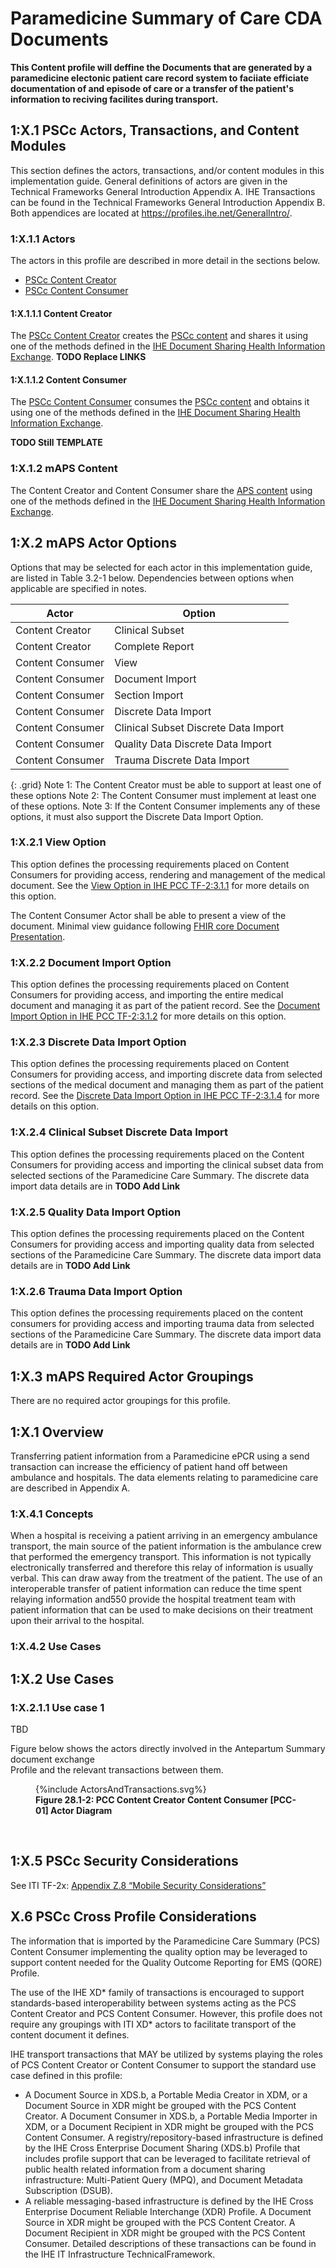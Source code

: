
# Paramedicine Summary of Care CDA Documents

**This Content profile will deffine the Documents that are generated by a paramedicine electonic patient care record system to faciiate efficiate documentation of and episode of care or a transfer of the patient's information to reciving facilites during transport.**

<a name="actors-and-transactions"> </a>

## 1:X.1 PSCc Actors, Transactions, and Content Modules
This section defines the actors, transactions, and/or content modules in this implementation guide. General definitions of actors are given in the Technical Frameworks General Introduction Appendix A. IHE Transactions can be found in the Technical Frameworks General Introduction Appendix B. Both appendices are located at https://profiles.ihe.net/GeneralIntro/.   

### 1:X.1.1 Actors
The actors in this profile are described in more detail in the sections below.
  - [PSCc Content Creator](https://profiles.ihe.net/ITI/sIPS/pcc.html#31-document-sharing-pcc-1)
  - [PSCc Content Consumer](https://profiles.ihe.net/ITI/sIPS/pcc.html#31-document-sharing-pcc-1)

<a name="Content-Creator"> </a>

#### 1:X.1.1.1 Content Creator

The [PSCc Content Creator](https://profiles.ihe.net/ITI/sIPS/pcc.html#31-document-sharing-pcc-1) creates the [PSCc content](StructureDefinition-IHE.PCC.MD.ClinicalDocument.MedicalDocument.html) and shares it using one of the methods defined in the [IHE Document Sharing Health Information Exchange](https://profiles.ihe.net/ITI/HIE-Whitepaper/index.html).
**TODO Replace LINKS**

<a name="Content-Consumer"> </a>

#### 1:X.1.1.2 Content Consumer

The [PSCc Content Consumer](https://profiles.ihe.net/ITI/sIPS/pcc.html#31-document-sharing-pcc-1) consumes the [PSCc content](StructureDefinition-IHE.PCC.mAPS.Composition.html) and obtains it using one of the methods defined in the [IHE Document Sharing Health Information Exchange](https://profiles.ihe.net/ITI/HIE-Whitepaper/index.html).



**TODO Still TEMPLATE**
### 1:X.1.2 mAPS Content

The Content Creator and Content Consumer share the [APS content](StructureDefinition-IHE.PCC.MD.ClinicalDocument.MedicalDocument.html) using one of the methods defined in the [IHE Document Sharing Health Information Exchange](https://profiles.ihe.net/ITI/HIE-Whitepaper/index.html).

<a name="actor-options"> </a>

## 1:X.2 mAPS Actor Options

Options that may be selected for each actor in this implementation guide, are listed in Table 3.2-1 below. Dependencies
between options when applicable are specified in notes.

|     Actor        |      Option                          |
|------------------|--------------------------------------|
| Content Creator  | Clinical Subset                      |
| Content Creator  | Complete Report                      |
| Content Consumer | View                                 |
| Content Consumer | Document Import                      |
| Content Consumer | Section Import                       |
| Content Consumer | Discrete Data Import                 |
| Content Consumer | Clinical Subset Discrete Data Import |
| Content Consumer | Quality Data Discrete Data Import    |
| Content Consumer | Trauma Discrete Data Import          |
{: .grid}
Note 1: The Content Creator must be able to support at least one of these options
Note 2: The Content Consumer must implement at least one of these options.
Note 3: If the Content Consumer implements any of these options, it must also support the Discrete Data Import Option.


### 1:X.2.1 View Option

This option defines the processing requirements placed on Content Consumers for providing access, rendering and management of the medical document. See the [View Option in IHE PCC TF-2:3.1.1](https://profiles.ihe.net/ITI/sIPS/pcc.html#31-document-sharing-pcc-1) for more details on this option.

The Content Consumer Actor shall be able to present a view of the document. Minimal view guidance following [FHIR core Document Presentation](http://hl7.org/fhir/documents.html#presentation).

### 1:X.2.2 Document Import Option

This option defines the processing requirements placed on Content Consumers for providing access, and importing the entire medical document and managing it as part of the patient record. See the [Document Import Option in IHE PCC TF-2:3.1.2](https://profiles.ihe.net/ITI/sIPS/pcc.html#31-document-sharing-pcc-1) for more details on this option.

### 1:X.2.3 Discrete Data Import Option

This option defines the processing requirements placed on Content Consumers for providing access, and importing discrete data from selected sections of the medical document and
managing them as part of the patient record. See the [Discrete Data Import Option in IHE PCC TF-2:3.1.4](https://profiles.ihe.net/ITI/sIPS/pcc.html#31-document-sharing-pcc-1) for more details on this option.

### 1:X.2.4 Clinical Subset Discrete Data Import

This option defines the processing requirements placed on the Content Consumers for providing access and importing the clinical subset data from selected sections of the Paramedicine Care Summary. The discrete data import data details are in **TODO Add Link**

### 1:X.2.5 Quality Data Import Option

This option defines the processing requirements placed on the Content Consumers for providing access and importing quality data from selected sections of the  Paramedicine Care Summary. The discrete data import data details are in **TODO Add Link**

### 1:X.2.6 Trauma Data Import Option

This option defines the processing requirements placed on the content consumers for providing access and importing trauma data from selected sections of the Paramedicine Care Summary. The discrete data import data details are in **TODO Add Link**


<a name="required-groupings"> </a>

## 1:X.3 mAPS Required Actor Groupings

There are no required actor groupings for this profile.

<a name="overview"> </a>

## 1:X.1 Overview
Transferring patient information from a Paramedicine ePCR using a send transaction can increase the efficiency of patient hand off between ambulance and hospitals.
The data elements relating to paramedicine care are described in Appendix A.

### 1:X.4.1 Concepts
When a hospital is receiving a patient arriving in an emergency ambulance transport, the main
source of the patient information is the ambulance crew that performed the emergency transport.
This information is not typically electronically transferred and therefore this relay of information
is usually verbal. This can draw away from the treatment of the patient. The use of an
interoperable transfer of patient information can reduce the time spent relaying information and550
provide the hospital treatment team with patient information that can be used to make decisions
on their treatment upon their arrival to the hospital.
### 1:X.4.2 Use Cases

## 1:X.2 Use Cases 

### 1:X.2.1.1 Use case 1
TBD

Figure below shows the actors directly
involved in the Antepartum Summary document exchange  
Profile and the relevant transactions between them.

<figure>
{%include ActorsAndTransactions.svg%}
<figcaption><b>Figure 28.1-2: PCC Content Creator Content Consumer [PCC-01] Actor Diagram</b></figcaption>
</figure>
<br clear="all">


<a name="security-considerations"> </a>

## 1:X.5 PSCc Security Considerations

See ITI TF-2x: [Appendix Z.8 “Mobile Security Considerations”](https://profiles.ihe.net/ITI/TF/Volume2/ch-Z.html#z.8-mobile-security-considerations)

<a name="other-grouping"> </a>

## X.6 PSCc Cross Profile Considerations

The information that is imported by the Paramedicine Care Summary (PCS) Content Consumer implementing the quality option may be leveraged to support content needed for the Quality Outcome Reporting for EMS (QORE) Profile. 

The use of the IHE XD* family of transactions is encouraged to support standards-based interoperability between systems acting as the PCS Content Creator and PCS Content Consumer. However, this profile does not require any groupings with ITI XD* actors to facilitate transport of the content document it defines.

IHE transport transactions that MAY be utilized by systems playing the roles of PCS Content Creator or Content Consumer to support the standard use case defined in this profile:

 - A Document Source in XDS.b, a Portable Media Creator in XDM, or a Document Source in XDR might be grouped with the PCS Content Creator. A Document Consumer in XDS.b, a Portable Media Importer in XDM, or a Document Recipient in XDR might be grouped with the PCS Content Consumer. A registry/repository-based infrastructure is defined by the IHE Cross Enterprise Document Sharing (XDS.b) Profile that includes profile support that can be leveraged to facilitate retrieval of public health related information from a document sharing infrastructure: Multi-Patient Query (MPQ), and Document Metadata Subscription (DSUB).
 - A reliable messaging-based infrastructure is defined by the IHE Cross Enterprise Document Reliable Interchange (XDR) Profile. A Document Source in XDR might be grouped with the PCS Content Creator. A Document Recipient in XDR might be grouped with the PCS Content Consumer.
Detailed descriptions of these transactions can be found in the IHE IT Infrastructure TechnicalFramework.